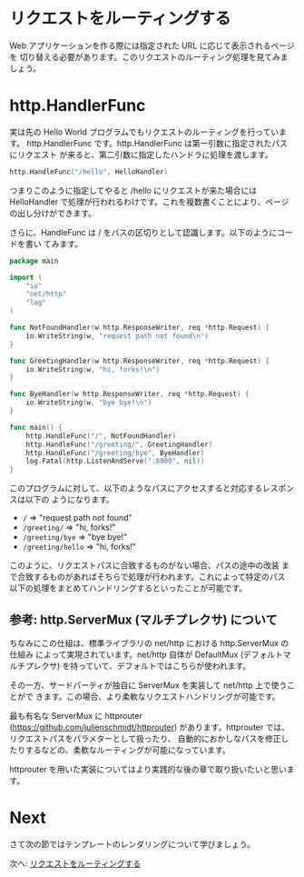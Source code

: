 # リクエストをルーティングする

Web アプリケーションを作る際には指定された URL に応じて表示されるページを
切り替える必要があります。このリクエストのルーティング処理を見てみましょう。

# http.HandlerFunc

実は先の Hello World プログラムでもリクエストのルーティングを行っています。
http.HandlerFunc です。http.HandlerFunc は第一引数に指定されたパスにリクエスト
が来ると、第二引数に指定したハンドラに処理を渡します。

```go
http.HandleFunc("/hello", HelloHandler)
```

つまりこのように指定してやると /hello にリクエストが来た場合には HelloHandler
で処理が行われるわけです。これを複数書くことにより、ページの出し分けができます。

さらに、HandleFunc は / をパスの区切りとして認識します。以下のようにコードを書い
てみます。

```go
package main

import (
	"io"
	"net/http"
	"log"
)

func NotFoundHandler(w http.ResponseWriter, req *http.Request) {
	io.WriteString(w, "request path not found\n")
}

func GreetingHandler(w http.ResponseWriter, req *http.Request) {
	io.WriteString(w, "hi, forks!\n")
}

func ByeHandler(w http.ResponseWriter, req *http.Request) {
	io.WriteString(w, "bye bye!\n")
}

func main() {
	http.HandleFunc("/", NotFoundHandler)
	http.HandleFunc("/greeting/", GreetingHandler)
	http.HandleFunc("/greeting/bye", ByeHandler)
	log.Fatal(http.ListenAndServe(":8000", nil))
}
```

このプログラムに対して、以下のようなパスにアクセスすると対応するレスポンスは以下の
ようになります。

* `/`               => "request path not found"
* `/greeting/`      => "hi, forks!"
* `/greeting/bye`   => "bye bye!"
* `/greeting/hello` => "hi, forks!"

このように、リクエストパスに合致するものがない場合、パスの途中の改装
まで合致するものがあればそちらで処理が行われます。これによって特定のパス
以下の処理をまとめてハンドリングするといったことが可能です。

## 参考: http.ServerMux (マルチプレクサ) について

ちなみにこの仕組は、標準ライブラリの net/http における http.ServerMux の仕組み
によって実現されています。net/http 自体が DefaultMux (デフォルトマルチプレクサ)
を持っていて、デフォルトではこちらが使われます。

その一方、サードパーティが独自に ServerMux を実装して net/http 上で使うことがで
きます。この場合、より柔軟なリクエストハンドリングが可能です。

最も有名な ServerMux に httprouter (https://github.com/julienschmidt/httprouter)
があります。httprouter では、リクエストパスをパラメターとして扱ったり、
自動的におかしなパスを修正したりするなどの、柔軟なルーティングが可能になっています。

httprouter を用いた実装についてはより実践的な後の章で取り扱いたいと思います。

# Next

さて次の節ではテンプレートのレンダリングについて学びましょう。

次へ: [リクエストをルーティングする](./02_routing.md)


